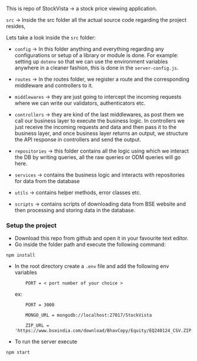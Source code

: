 This is repo of StockVista -> a stock price viewing application.

`src` -> Inside the src folder all the actual source code regarding the project resides, 

Lets take a look inside the `src` folder:

 - `config` -> In this folder anything and everything regarding any configurations or setup of a library or module is done. For example: setting up `dotenv` so that we can use the environment variables anywhere in a cleaner fashion, this is done in the `server-config.js`. 

 - `routes` -> In the routes folder, we register a route and the corresponding middleware and controllers to it. 

 - `middlewares` -> they are just going to intercept the incoming requests where we can write our validators, authenticators etc. 

 - `controllers` -> they are kind of the last middlewares, as post them we call our business layer to execute the business logic. In controllers we just receive the incoming requests and data and then pass it to the business layer, and once business layer returns an output, we structure the API response in controllers and send the output. 

 - `repositories` -> this folder contains all the logic using which we interact the DB by writing queries, all the raw queries or ODM queries will go here.

 - `services` -> contains the business logic and interacts with repositories for data from the database

 - `utils` -> contains helper methods, error classes etc.

 - `scripts` -> contains scripts of downloading data from BSE website and then processing and storing data in the database.

### Setup the project

 - Download this repo from github and open it in your favourite text editor. 
 - Go inside the folder path and execute the following command:
  ```
  npm install
  ```
 - In the root directory create a `.env` file and add the following env variables
    ```
        PORT = < port number of your choice >
    ```
    ex: 
    ```
        PORT = 3000
    ```
    ```
        MONGO_URL = mongodb://localhost:27017/StockVista
    ```
    ```
        ZIP_URL = 'https://www.bseindia.com/download/BhavCopy/Equity/EQ240124_CSV.ZIP'
    ```

 - To run the server execute
 ```
 npm start
 ```
